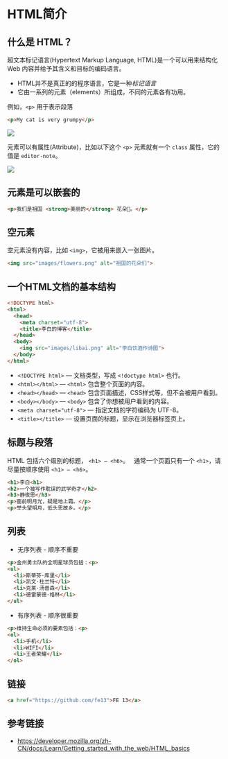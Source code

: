 # HTML简介

## 什么是 HTML？
超文本标记语言(Hypertext Markup Language, HTML)是一个可以用来结构化 Web 内容并给予其含义和目标的编码语言。

* HTML并不是真正的的程序语言，它是一种*标记语言*
* 它由一系列的元素（elements）所组成，不同的元素各有功用。

例如，`<p>` 用于表示段落 
```html
<p>My cat is very grumpy</p>
```
![](https://mdn.mozillademos.org/files/9347/grumpy-cat-small.png)

元素可以有属性(Attribute)，比如以下这个 `<p>` 元素就有一个 `class` 属性，它的值是 `editor-note`。

![](https://mdn.mozillademos.org/files/9345/grumpy-cat-attribute-small.png)

## 元素是可以嵌套的
```html
<p>我们是祖国 <strong>美丽的</strong> 花朵🌺。</p>
```

## 空元素
空元素没有内容，比如 `<img>`，它被用来嵌入一张图片。
```html
<img src="images/flowers.png" alt="祖国的花朵们">
```

## 一个HTML文档的基本结构
```html
<!DOCTYPE html>
<html>
  <head>
    <meta charset="utf-8">
    <title>李白的博客</title>
  </head>
  <body>
    <img src="images/libai.png" alt="李白饮酒作诗图">
  </body>
</html>
```
* `<!DOCTYPE html>` — 文档类型，写成 `<!doctype html>` 也行。
* `<html></html>` — `<html>` 包含整个页面的内容。
* `<head></head>` — `<head>` 包含页面描述，CSS样式等，但不会被用户看到。
* `<body></body>` — `<body>` 包含了你想被用户看到的内容。
* `<meta charset="utf-8">` — 指定文档的字符编码为 UTF-8。
* `<title></title>` — 设置页面的标题，显示在浏览器标签页上。

## 标题与段落
HTML 包括六个级别的标题， `<h1> – <h6>`。  
通常一个页面只有一个 `<h1>`，请尽量按顺序使用 `<h1> – <h6>`。
```html
<h1>李白<h1>
<h2>一个被写作耽误的武学奇才</h2>
<h3>静夜思</h3>
<p>窗前明月光，疑是地上霜。</p>
<p>举头望明月，低头思故乡。</p>
```

## 列表
* 无序列表 - 顺序不重要
```html
<p>金州勇士队的全明星球员包括：<p>
<ul>
  <li>斯蒂芬·库里</li>
  <li>凯文·杜兰特</li>
  <li>克莱·汤普森</li>
  <li>德雷蒙德·格林</li>
</ul>
```

* 有序列表 - 顺序很重要
```html
<p>维持生命必须的要素包括：<p>
<ol>
  <li>手机</li>
  <li>WIFI</li>
  <li>王者荣耀</li>
</ol>
```

## 链接
```html
<a href="https://github.com/fe13">FE 13</a>
```

## 参考链接
* https://developer.mozilla.org/zh-CN/docs/Learn/Getting_started_with_the_web/HTML_basics

